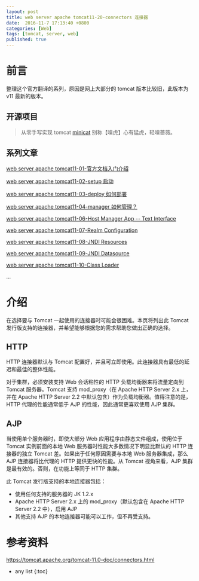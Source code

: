 ```yaml
---
layout: post
title: web server apache tomcat11-20-connectors 连接器
date:  2016-11-7 17:13:40 +0800
categories: [Web]
tags: [tomcat, server, web]
published: true
---
```

# 前言

整理这个官方翻译的系列，原因是网上大部分的 tomcat 版本比较旧，此版本为 v11 最新的版本。

## 开源项目

> 从零手写实现 tomcat [minicat](https://github.com/houbb/minicat) 别称【嗅虎】心有猛虎，轻嗅蔷薇。

## 系列文章

[web server apache tomcat11-01-官方文档入门介绍](https://houbb.github.io/2016/11/07/web-server-tomcat11-doc-01-intro)

[web server apache tomcat11-02-setup 启动](https://houbb.github.io/2016/11/07/web-server-tomcat11-doc-02-setup)

[web server apache tomcat11-03-deploy 如何部署](https://houbb.github.io/2016/11/07/web-server-tomcat11-doc-03-deploy)

[web server apache tomcat11-04-manager 如何管理？](https://houbb.github.io/2016/11/07/web-server-tomcat11-doc-04-manager)

[web server apache tomcat11-06-Host Manager App -- Text Interface](https://houbb.github.io/2016/11/07/web-server-tomcat11-doc-06-host-manager)

[web server apache tomcat11-07-Realm Configuration](https://houbb.github.io/2016/11/07/web-server-tomcat11-doc-07-relam)

[web server apache tomcat11-08-JNDI Resources](https://houbb.github.io/2016/11/07/web-server-tomcat11-doc-08-jndi)

[web server apache tomcat11-09-JNDI Datasource](https://houbb.github.io/2016/11/07/web-server-tomcat11-doc-09-jdbc-datasource)

[web server apache tomcat11-10-Class Loader](https://houbb.github.io/2016/11/07/web-server-tomcat11-doc-10-classloader-howto)

...




# 介绍

在选择要与 Tomcat 一起使用的连接器时可能会很困难。本页将列出此 Tomcat 发行版支持的连接器，并希望能够根据您的需求帮助您做出正确的选择。

## HTTP

HTTP 连接器默认与 Tomcat 配置好，并且可立即使用。此连接器具有最低的延迟和最佳的整体性能。

对于集群，必须安装支持 Web 会话粘性的 HTTP 负载均衡器来将流量定向到 Tomcat 服务器。Tomcat 支持 mod_proxy（在 Apache HTTP Server 2.x 上，并在 Apache HTTP Server 2.2 中默认包含）作为负载均衡器。值得注意的是，HTTP 代理的性能通常低于 AJP 的性能，因此通常更喜欢使用 AJP 集群。

## AJP

当使用单个服务器时，即使大部分 Web 应用程序由静态文件组成，使用位于 Tomcat 实例前面的本地 Web 服务器时性能大多数情况下明显比默认的 HTTP 连接器的独立 Tomcat 差。如果出于任何原因需要与本地 Web 服务器集成，那么 AJP 连接器将比代理的 HTTP 提供更快的性能。从 Tomcat 视角来看，AJP 集群是最有效的。否则，在功能上等同于 HTTP 集群。

此 Tomcat 发行版支持的本地连接器包括：

- 使用任何支持的服务器的 JK 1.2.x
- Apache HTTP Server 2.x 上的 mod_proxy（默认包含在 Apache HTTP Server 2.2 中），启用 AJP
- 其他支持 AJP 的本地连接器可能可以工作，但不再受支持。

# 参考资料

https://tomcat.apache.org/tomcat-11.0-doc/connectors.html

* any list
{:toc}